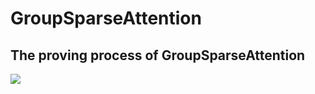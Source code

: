 GroupSparseAttention
====  

The proving process of GroupSparseAttention
----


<img src="http://chart.googleapis.com/chart?cht=tx&chl= x=\frac{-b\pm\sqrt{b^2-4ac}}{2a})" style="border:none;">

